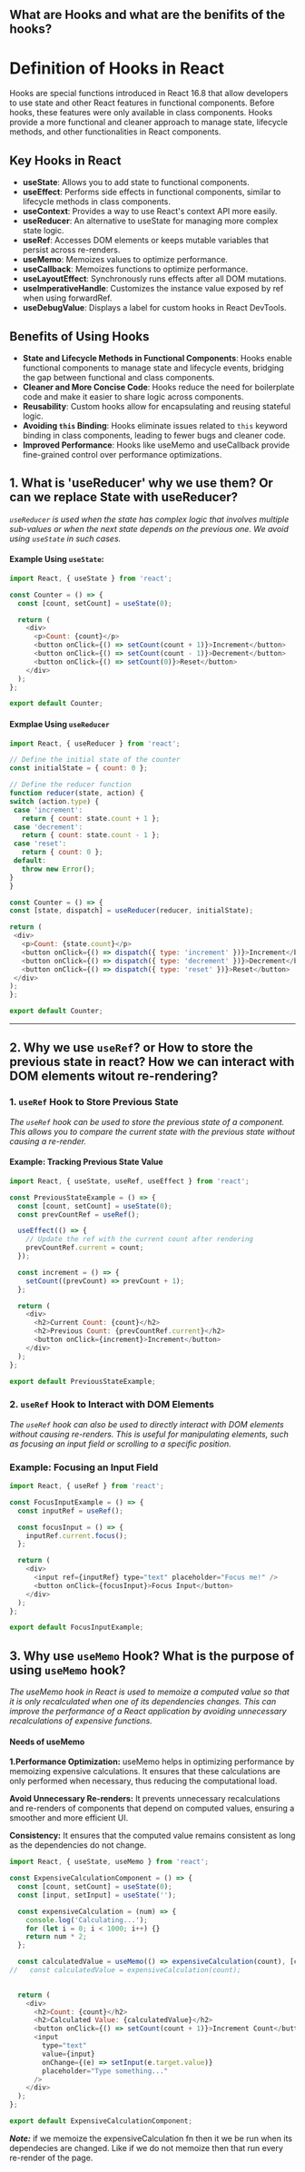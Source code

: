 ## What are Hooks and what are the benifits of the hooks?

# Definition of Hooks in React

Hooks are special functions introduced in React 16.8 that allow developers to use state and other React features in functional components. Before hooks, these features were only available in class components. Hooks provide a more functional and cleaner approach to manage state, lifecycle methods, and other functionalities in React components.

## Key Hooks in React

- **useState**: Allows you to add state to functional components.
- **useEffect**: Performs side effects in functional components, similar to lifecycle methods in class components.
- **useContext**: Provides a way to use React's context API more easily.
- **useReducer**: An alternative to useState for managing more complex state logic.
- **useRef**: Accesses DOM elements or keeps mutable variables that persist across re-renders.
- **useMemo**: Memoizes values to optimize performance.
- **useCallback**: Memoizes functions to optimize performance.
- **useLayoutEffect**: Synchronously runs effects after all DOM mutations.
- **useImperativeHandle**: Customizes the instance value exposed by ref when using forwardRef.
- **useDebugValue**: Displays a label for custom hooks in React DevTools.

## Benefits of Using Hooks

- **State and Lifecycle Methods in Functional Components**: Hooks enable functional components to manage state and lifecycle events, bridging the gap between functional and class components.
- **Cleaner and More Concise Code**: Hooks reduce the need for boilerplate code and make it easier to share logic across components.
- **Reusability**: Custom hooks allow for encapsulating and reusing stateful logic.
- **Avoiding `this` Binding**: Hooks eliminate issues related to `this` keyword binding in class components, leading to fewer bugs and cleaner code.
- **Improved Performance**: Hooks like useMemo and useCallback provide fine-grained control over performance optimizations.



## 1. What is 'useReducer' why we use them? Or can we replace State with useReducer?
   _`useReducer` is used when the state has complex logic that involves multiple sub-values or when the next state depends on the previous one. We avoid using `useState` in such cases._

 #### Example Using `useState`:

```js
import React, { useState } from 'react';

const Counter = () => {
  const [count, setCount] = useState(0);

  return (
    <div>
      <p>Count: {count}</p>
      <button onClick={() => setCount(count + 1)}>Increment</button>
      <button onClick={() => setCount(count - 1)}>Decrement</button>
      <button onClick={() => setCount(0)}>Reset</button>
    </div>
  );
};

export default Counter;
```

#### Exmplae Using `useReducer`

   ```js
   import React, { useReducer } from 'react';

// Define the initial state of the counter
const initialState = { count: 0 };

// Define the reducer function
function reducer(state, action) {
  switch (action.type) {
    case 'increment':
      return { count: state.count + 1 };
    case 'decrement':
      return { count: state.count - 1 };
    case 'reset':
      return { count: 0 };
    default:
      throw new Error();
  }
}

const Counter = () => {
  const [state, dispatch] = useReducer(reducer, initialState);

  return (
    <div>
      <p>Count: {state.count}</p>
      <button onClick={() => dispatch({ type: 'increment' })}>Increment</button>
      <button onClick={() => dispatch({ type: 'decrement' })}>Decrement</button>
      <button onClick={() => dispatch({ type: 'reset' })}>Reset</button>
    </div>
  );
};

export default Counter;

```
---

## 2. Why we use `useRef`? or How to store the previous state in react? How we can interact with DOM elements witout re-rendering?

### 1. `useRef` Hook to Store Previous State

_The `useRef` hook can be used to store the previous state of a component. This allows you to compare the current state with the previous state without causing a re-render._

#### Example: Tracking Previous State Value

```js
import React, { useState, useRef, useEffect } from 'react';

const PreviousStateExample = () => {
  const [count, setCount] = useState(0);
  const prevCountRef = useRef();

  useEffect(() => {
    // Update the ref with the current count after rendering
    prevCountRef.current = count;
  });

  const increment = () => {
    setCount((prevCount) => prevCount + 1);
  };

  return (
    <div>
      <h2>Current Count: {count}</h2>
      <h2>Previous Count: {prevCountRef.current}</h2>
      <button onClick={increment}>Increment</button>
    </div>
  );
};

export default PreviousStateExample;

```

### 2. `useRef` Hook to Interact with DOM Elements

_The `useRef` hook can also be used to directly interact with DOM elements without causing re-renders. This is useful for manipulating elements, such as focusing an input field or scrolling to a specific position._

### Example: Focusing an Input Field

```js
import React, { useRef } from 'react';

const FocusInputExample = () => {
  const inputRef = useRef();

  const focusInput = () => {
    inputRef.current.focus();
  };

  return (
    <div>
      <input ref={inputRef} type="text" placeholder="Focus me!" />
      <button onClick={focusInput}>Focus Input</button>
    </div>
  );
};

export default FocusInputExample;

```

## 3. Why use `useMemo` Hook? What is the purpose of using `useMemo` hook?

_The useMemo hook in React is used to memoize a computed value so that it is only recalculated when one of its dependencies changes. This can improve the performance of a React application by avoiding unnecessary recalculations of expensive functions._

#### Needs of useMemo
**1.Performance Optimization:** useMemo helps in optimizing performance by memoizing expensive calculations. It ensures that these calculations are only performed when necessary, thus reducing the computational load.

**Avoid Unnecessary Re-renders:** It prevents unnecessary recalculations and re-renders of components that depend on computed values, ensuring a smoother and more efficient UI.

**Consistency:** It ensures that the computed value remains consistent as long as the dependencies do not change.

```js
import React, { useState, useMemo } from 'react';

const ExpensiveCalculationComponent = () => {
  const [count, setCount] = useState(0);
  const [input, setInput] = useState('');

  const expensiveCalculation = (num) => {
    console.log('Calculating...');
    for (let i = 0; i < 1000; i++) {} 
    return num * 2;
  };

  const calculatedValue = useMemo(() => expensiveCalculation(count), [count]);
//   const calculatedValue = expensiveCalculation(count);
  

  return (
    <div>
      <h2>Count: {count}</h2>
      <h2>Calculated Value: {calculatedValue}</h2>
      <button onClick={() => setCount(count + 1)}>Increment Count</button>
      <input
        type="text"
        value={input}
        onChange={(e) => setInput(e.target.value)}
        placeholder="Type something..."
      />
    </div>
  );
};

export default ExpensiveCalculationComponent;

```

_**Note:**_ if we memoize the expensiveCalculation fn then it we be run when its dependecies are changed. Like if we do not memoize then that run every re-render of the page.